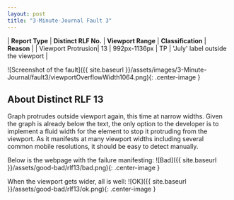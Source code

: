 ```yaml
---
layout: post
title: "3-Minute-Journal Fault 3"
---
```

| **Report Type** | **Distinct RLF No.** | **Viewport Range** | **Classification** | **Reason** |
| Viewport Protrusion| 13 | 992px-1136px | TP | 'July' label outside the viewport | 

![Screenshot of the fault]({{ site.baseurl }}/assets/images/3-Minute-Journal/fault3/viewportOverflowWidth1064.png){: .center-image }

## About Distinct RLF 13

Graph protrudes outside viewport again, this time at narrow widths. Given the graph is already below the text, the only option to the developer is to implement a fluid width for the element to stop it protruding from the viewport. As it manifests at many viewport widths including several common mobile resolutions, it should be easy to detect manually.

Below is the webpage with the failure manifesting:
![Bad]({{ site.baseurl }}/assets/good-bad/rlf13/bad.png){: .center-image }

When the viewport gets wider, all is well:
![OK]({{ site.baseurl }}/assets/good-bad/rlf13/ok.png){: .center-image }
